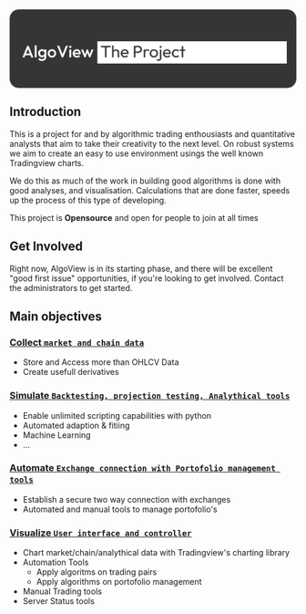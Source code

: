 <div style="border-radius: 1rem; border: 1px solid #444c56; padding: 1rem; background-color: #353535;">

# ![The Algoview Project](https://github.com/AlgoView/.github/blob/main/resources/AV-PROJECT_banner.jpg)


</div>

## Introduction
This is a project for and by algorithmic trading enthousiasts and quantitative analysts that aim to take their creativity to the next level.
On robust systems we aim to create an easy to use environment usings the well known Tradingview charts.

We do this as much of the work in building good algorithms is done with good analyses, and visualisation.
Calculations that are done faster, speeds up the process of this type of developing.

This project is **Opensource** and open for people to join at all times

## Get Involved
Right now, AlgoView is in its starting phase, and there will be excellent "good first issue" opportunities, if you're looking to get involved.
Contact the administrators to get started.

## Main objectives
### [Collect `market and chain data`](https://github.com/AlgoView/.github/blob/main/project/AV-COLLECT.md)
* Store and Access more than OHLCV Data
* Create usefull derivatives
### [Simulate `Backtesting, projection testing, Analythical tools`](https://github.com/AlgoView/.github/blob/main/project/AV-SIMULATE.md)
* Enable unlimited scripting capabilities with python
* Automated adaption & fitiing
* Machine Learning
* ...
### [Automate `Exchange connection with Portofolio management tools`](https://github.com/AlgoView/.github/blob/main/project/AV-AUTOMATE.md)
* Establish a secure two way connection with exchanges
* Automated and manual tools to manage portofolio's
### [Visualize `User interface and controller`](https://github.com/AlgoView/.github/blob/main/project/AV-VISUALIZE.md)
* Chart market/chain/analythical data with Tradingview's charting library
* Automation Tools
  * Apply algoritms on trading pairs
  * Apply algorithms on portofolio management
* Manual Trading tools 
* Server Status tools
